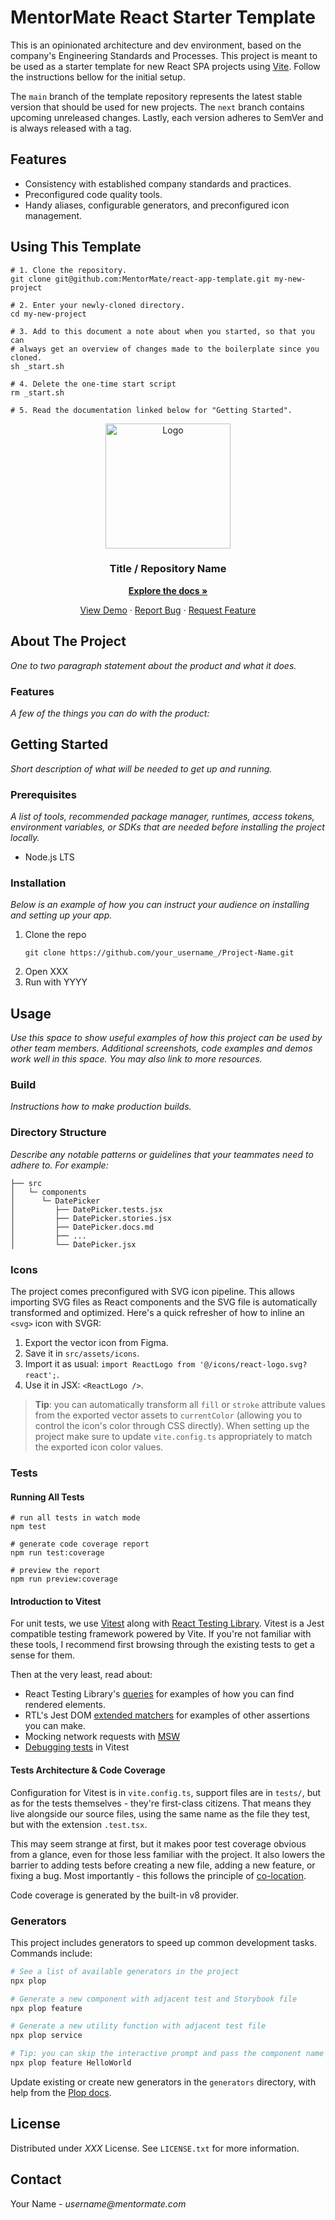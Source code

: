<!-- START Template Install Instructions -->

# MentorMate React Starter Template

This is an opinionated architecture and dev environment, based on the company's Engineering Standards and Processes. This project is meant to be used as a starter template for new React SPA projects using [Vite](https://vitejs.dev/). Follow the instructions bellow for the initial setup.

The `main` branch of the template repository represents the latest stable version that should be used for new projects. The `next` branch contains upcoming unreleased changes. Lastly, each version adheres to SemVer and is always released with a tag.

## Features

-   Consistency with established company standards and practices.
-   Preconfigured code quality tools.
-   Handy aliases, configurable generators, and preconfigured icon management.

## Using This Template

```
# 1. Clone the repository.
git clone git@github.com:MentorMate/react-app-template.git my-new-project

# 2. Enter your newly-cloned directory.
cd my-new-project

# 3. Add to this document a note about when you started, so that you can
# always get an overview of changes made to the boilerplate since you cloned.
sh _start.sh

# 4. Delete the one-time start script
rm _start.sh

# 5. Read the documentation linked below for "Getting Started".
```

<!-- END Template Install Instructions -->
<div align="center">
  <img src="https://mentormate.com/wp-content/uploads/2021/10/mentormate-logo-2x.png" alt="Logo" width="200">

  <h3>Title / Repository Name</h3>

<a href="/link-here"><strong>Explore the docs »</strong></a>

  <p>
    <a href="/link-here">View Demo</a>
    ·
    <a href="/link-here">Report Bug</a>
    ·
    <a href="/link-here">Request Feature</a>
  </p>
</div>

<!-- Tip: anything wrapped with an underscore is a placeholder. You should update them when setting up your project for the first time. -->
<!-- Tip: Don't forget to update the markdown files in the `.github` directory as well. -->

## About The Project

_One to two paragraph statement about the product and what it does._

### Features

_A few of the things you can do with the product:_

## Getting Started

_Short description of what will be needed to get up and running._

### Prerequisites

_A list of tools, recommended package manager, runtimes, access tokens, environment variables, or SDKs that are needed before installing the project locally._

-   Node.js LTS

### Installation

_Below is an example of how you can instruct your audience on installing and setting up your app._

1. Clone the repo
    ```
    git clone https://github.com/your_username_/Project-Name.git
    ```
1. Open XXX
1. Run with YYYY

## Usage

_Use this space to show useful examples of how this project can be used by other team members. Additional screenshots, code examples and demos work well in this space. You may also link to more resources._

### Build

_Instructions how to make production builds._

### Directory Structure

_Describe any notable patterns or guidelines that your teammates need to adhere to. For example:_

```
├── src
│   └─ components
│      └─ DatePicker
│         ├── DatePicker.tests.jsx
│         ├── DatePicker.stories.jsx
│         ├── DatePicker.docs.md
│         ├── ...
│         └── DatePicker.jsx
```

### Icons

The project comes preconfigured with SVG icon pipeline. This allows importing SVG files as React components and the SVG file is automatically transformed and optimized. Here's a quick refresher of how to inline an `<svg>` icon with SVGR:

1. Export the vector icon from Figma.
1. Save it in `src/assets/icons`.
1. Import it as usual: `import ReactLogo from '@/icons/react-logo.svg?react';`.
1. Use it in JSX: `<ReactLogo />`.

> **Tip**: you can automatically transform all `fill` or `stroke` attribute values from the exported vector assets to `currentColor` (allowing you to control the icon's color through CSS directly). When setting up the project make sure to update `vite.config.ts` appropriately to match the exported icon color values.

### Tests

#### Running All Tests

```
# run all tests in watch mode
npm test

# generate code coverage report
npm run test:coverage

# preview the report
npm run preview:coverage
```

#### Introduction to Vitest

For unit tests, we use [Vitest](https://vitest.dev/) along with [React Testing Library](https://testing-library.com/docs/react-testing-library/intro/). Vitest is a Jest compatible testing framework powered by Vite. If you're not familiar with these tools, I recommend first browsing through the existing tests to get a sense for them.

Then at the very least, read about:

-   React Testing Library's [queries](https://testing-library.com/docs/queries/about) for examples of how you can find rendered elements.
-   RTL's Jest DOM [extended matchers](https://testing-library.com/docs/ecosystem-jest-dom) for examples of other assertions you can make.
-   Mocking network requests with [MSW](https://vitest.dev/guide/mocking.html#requests)
-   [Debugging tests](https://vitest.dev/guide/debugging.html) in Vitest

#### Tests Architecture & Code Coverage

Configuration for Vitest is in `vite.config.ts`, support files are in `tests/`, but as for the tests themselves - they're first-class citizens. That means they live alongside our source files, using the same name as the file they test, but with the extension `.test.tsx`.

This may seem strange at first, but it makes poor test coverage obvious from a glance, even for those less familiar with the project. It also lowers the barrier to adding tests before creating a new file, adding a new feature, or fixing a bug. Most importantly - this follows the principle of [co-location](https://mtsknn.fi/blog/locality-of-behavior-and-co-location/#co-location).

Code coverage is generated by the built-in v8 provider.

### Generators

This project includes generators to speed up common development tasks. Commands include:

```bash
# See a list of available generators in the project
npx plop

# Generate a new component with adjacent test and Storybook file
npx plop feature

# Generate a new utility function with adjacent test file
npx plop service

# Tip: you can skip the interactive prompt and pass the component name directly
npx plop feature HelloWorld
```

Update existing or create new generators in the `generators` directory, with help from the [Plop docs](https://plopjs.com/documentation/#getting-started).

## License

Distributed under _XXX_ License. See `LICENSE.txt` for more information.

## Contact

Your Name - _username@mentormate.com_
